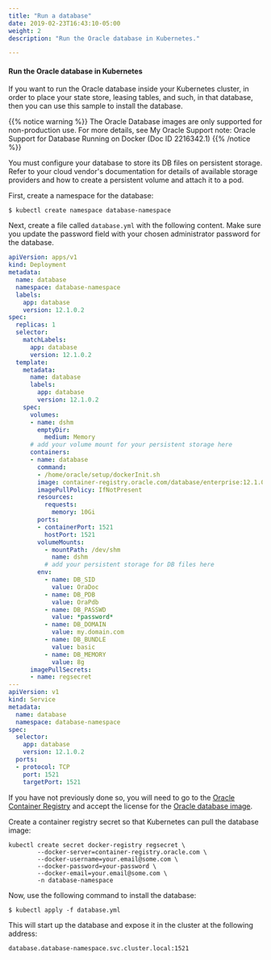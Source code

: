 ```yaml
---
title: "Run a database"
date: 2019-02-23T16:43:10-05:00
weight: 2
description: "Run the Oracle database in Kubernetes."

---
```


#### Run the Oracle database in Kubernetes

If you want to run the Oracle database inside your Kubernetes cluster, in order to place
your state store, leasing tables, and such, in that database, then you can use this
sample to install the database.

{{% notice warning %}}
The Oracle Database images are only supported for non-production use.
For more details, see My Oracle Support note:
Oracle Support for Database Running on Docker (Doc ID 2216342.1)
{{% /notice %}}

You must configure your database to store its DB files
on persistent storage.  Refer to your cloud vendor's documentation for details of
available storage providers and how to create a persistent volume and attach it to a pod.

First, create a namespace for the database:

```shell
$ kubectl create namespace database-namespace
```

Next, create a file called `database.yml` with the following content.  Make sure you update the
password field with your chosen administrator password for the database.

```yaml
apiVersion: apps/v1
kind: Deployment
metadata:
  name: database
  namespace: database-namespace
  labels:
    app: database
    version: 12.1.0.2
spec:
  replicas: 1
  selector:
    matchLabels:
      app: database
      version: 12.1.0.2
  template:
    metadata:
      name: database
      labels:
        app: database
        version: 12.1.0.2
    spec:
      volumes:
      - name: dshm
        emptyDir:
          medium: Memory
      # add your volume mount for your persistent storage here
      containers:
      - name: database
        command:
        - /home/oracle/setup/dockerInit.sh
        image: container-registry.oracle.com/database/enterprise:12.1.0.2
        imagePullPolicy: IfNotPresent
        resources:
          requests:
            memory: 10Gi
        ports:
        - containerPort: 1521
          hostPort: 1521
        volumeMounts:
          - mountPath: /dev/shm
            name: dshm
          # add your persistent storage for DB files here
        env:
          - name: DB_SID
            value: OraDoc
          - name: DB_PDB
            value: OraPdb
          - name: DB_PASSWD
            value: *password*
          - name: DB_DOMAIN
            value: my.domain.com
          - name: DB_BUNDLE
            value: basic
          - name: DB_MEMORY
            value: 8g
      imagePullSecrets:
      - name: regsecret
---
apiVersion: v1
kind: Service
metadata:
  name: database
  namespace: database-namespace
spec:
  selector:
    app: database
    version: 12.1.0.2
  ports:
  - protocol: TCP
    port: 1521
    targetPort: 1521
```

If you have not previously done so, you will need to go to the [Oracle Container Registry](https://container-registry.oracle.com)
and accept the license for the [Oracle database image](https://container-registry.oracle.com/pls/apex/f?p=113:4:11538835301670).

Create a container registry secret so that Kubernetes can pull the database image:

```shell
kubectl create secret docker-registry regsecret \
        --docker-server=container-registry.oracle.com \
        --docker-username=your.email@some.com \
        --docker-password=your-password \
        --docker-email=your.email@some.com \
        -n database-namespace
```

Now, use the following command to install the database:

```shell
$ kubectl apply -f database.yml
```

This will start up the database and expose it in the cluster at the following address:

```
database.database-namespace.svc.cluster.local:1521
```
